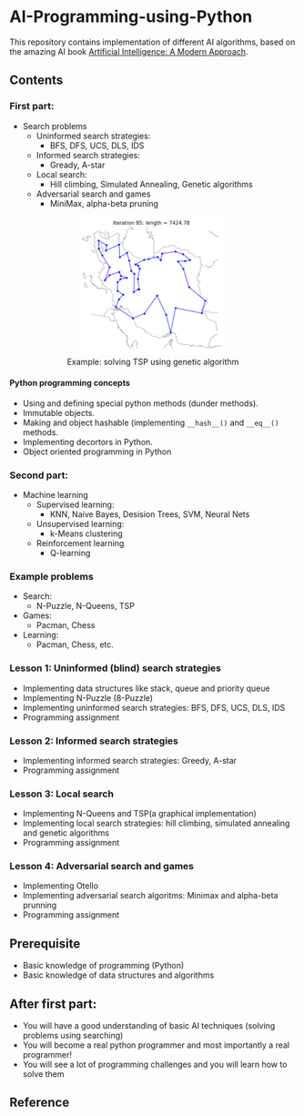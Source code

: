 # AI-Programming-using-Python
This repository contains implementation of different AI algorithms, based on the amazing AI book [Artificial Intelligence: A Modern Approach](http://aima.cs.berkeley.edu).
## Contents

### First part:
- Search problems
    - Uninformed search strategies:
        - BFS, DFS, UCS, DLS, IDS
    - Informed search strategies:
        - Gready, A-star
    - Local search:
        - Hill climbing, Simulated Annealing, Genetic algorithms
    - Adversarial search and games
        - MiniMax, alpha-beta pruning

<p align="center">
  <img width="50%" src="Search/imgs/TSP-Ir.png">
  <br>Example: solving TSP using genetic algorithm
</p>

#### Python programming concepts
- Using and defining special python methods (dunder methods).
- Immutable objects.
- Making and object hashable (implementing `__hash__()` and `__eq__()` methods.
- Implementing decortors in Python.
- Object oriented programming in Python

### Second part:
- Machine learning
    - Supervised learning:
        - KNN, Naive Bayes, Desision Trees, SVM, Neural Nets
    - Unsupervised learning:
        - k-Means clustering
    - Reinforcement learning
        - Q-learning

### Example problems
- Search:
    - N-Puzzle, N-Queens, TSP
- Games:
    - Pacman, Chess
- Learning:
    - Pacman, Chess, etc.

### Lesson 1: Uninformed (blind) search strategies
- Implementing data structures like stack, queue and priority queue
- Implementing N-Puzzle (8-Puzzle)
- Implementing uninformed search strategies: BFS, DFS, UCS, DLS, IDS
- Programming assignment

### Lesson 2: Informed search strategies
- Implementing informed search strategies: Greedy, A-star
- Programming assignment

### Lesson 3: Local search
- Implementing N-Queens and TSP(a graphical implementation)
- Implementing local search strategies: hill climbing, simulated annealing and genetic algorithms
- Programming assignment

### Lesson 4: Adversarial search and games
- Implementing Otello
- Implementing adversarial search algoritms: Minimax and alpha-beta prunning
- Programming assignment

## Prerequisite
- Basic knowledge of programming (Python)
- Basic knowledge of data structures and algorithms

## After first part:
- You will have a good understanding of basic AI techniques (solving problems using searching)
- You will become a real python programmer and most importantly a real programmer!
- You will see a lot of programming challenges and you will learn how to solve them

## Reference

